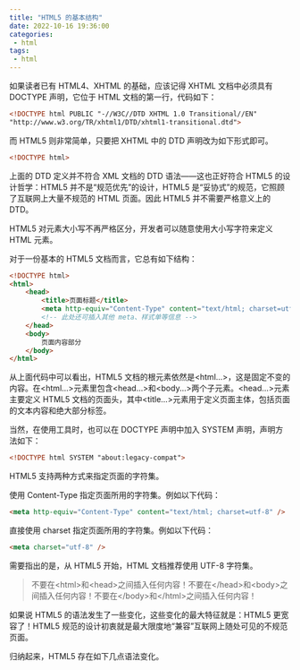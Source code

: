 ```yaml
---
title: "HTML5 的基本结构"
date: 2022-10-16 19:36:00
categories:
 - html
tags:
 - html
---
```


如果读者已有 HTML4、XHTML 的基础，应该记得 XHTML 文档中必须具有 DOCTYPE 声明，它位于 HTML 文档的第一行，代码如下：

```html
<!DOCTYPE html PUBLIC "-//W3C//DTD XHTML 1.0 Transitional//EN"
"http://www.w3.org/TR/xhtml1/DTD/xhtml1-transitional.dtd">
```

而 HTML5 则非常简单，只要把 XHTML 中的 DTD 声明改为如下形式即可。

```html
<!DOCTYPE html>
```

上面的 DTD 定义并不符合 XML 文档的 DTD 语法——这也正好符合 HTML5 的设计哲学：HTML5 并不是“规范优先”的设计，HTML5 是“妥协式”的规范，它照顾了互联网上大量不规范的 HTML 页面。因此 HTML5 并不需要严格意义上的 DTD。

HTML5 对元素大小写不再严格区分，开发者可以随意使用大小写字符来定义 HTML 元素。

对于一份基本的 HTML5 文档而言，它总有如下结构：

```html
<!DOCTYPE html>
<html>
    <head>
        <title>页面标题</title>
        <meta http-equiv="Content-Type" content="text/html; charset=utf-8" />
        <!-- 此处还可插入其他 meta、样式单等信息 -->
    </head>
    <body>
        页面内容部分
    </body>
</html>
```

从上面代码中可以看出，HTML5 文档的根元素依然是\<html...\>，这是固定不变的内容。在\<html...\>元素里包含\<head...\>和\<body...\>两个子元素。\<head...\>元素主要定义 HTML5 文档的页面头，其中\<title...\>元素用于定义页面主体，包括页面的文本内容和绝大部分标签。

当然，在使用工具时，也可以在 DOCTYPE 声明中加入 SYSTEM 声明，声明方法如下：

```html
<!DOCTYPE html SYSTEM "about:legacy-compat">
```

HTML5 支持两种方式来指定页面的字符集。

使用 Content-Type 指定页面所用的字符集。例如以下代码：

```html
<meta http-equiv="Content-Type" content="text/html; charset=utf-8" />
```

直接使用 charset 指定页面所用的字符集。例如以下代码：

```html
<meta charset="utf-8" />
```

需要指出的是，从 HTML5 开始，HTML 文档推荐使用 UTF-8 字符集。

> 不要在\<html\>和\<head\>之间插入任何内容！不要在\<\/head\>和\<body\>之间插入任何内容！不要在\<\/body\>和\<\/html\>之间插入任何内容！

如果说 HTML5 的语法发生了一些变化，这些变化的最大特征就是：HTML5 更宽容了！HTML5 规范的设计初衷就是最大限度地“兼容”互联网上随处可见的不规范页面。

归纳起来，HTML5 存在如下几点语法变化。
